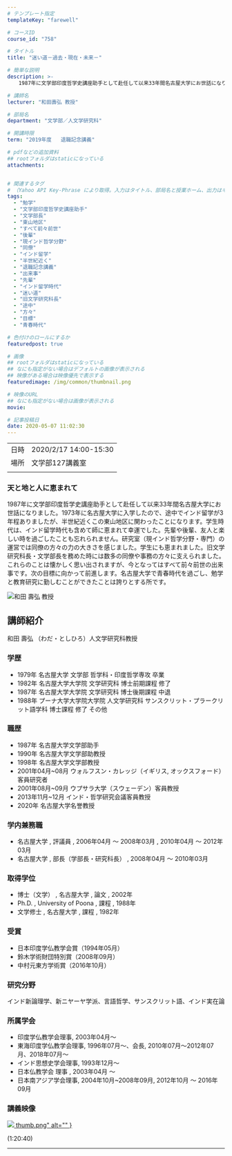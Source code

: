 ```yaml
---
# テンプレート指定
templateKey: "farewell"

# コースID
course_id: "758"

# タイトル
title: "迷い道－過去・現在・未来－"

# 簡単な説明
description: >-
  　1987年に文学部印度哲学史講座助手として赴任して以来33年間名古屋大学にお世話になりました。1973年に名古屋大学に入学したので、途中でインド留学が3年程ありましたが、半世紀近くこの東山地区に関わったことになります。学生時代は、インド留学時代も含めて師に恵まれて幸運でした。先輩や後輩、友人と楽しい時を過ごしたことも忘れられません。研究室（現インド哲学分野・専門）の運営では同僚の方々の力の大き ....

# 講師名
lecturer: "和田壽弘 教授"

# 部局名
department: "文学部／人文学研究科"

# 開講時限
term: "2019年度	退職記念講義"

# pdfなどの追加資料
## rootフォルダはstaticになっている
attachments:


# 関連するタグ
# （Yahoo API Key-Phrase により取得。入力はタイトル、部局名と授業ホーム、出力はキーフレーズ（tags））
tags:
  - "勉学"
  - "文学部印度哲学史講座助手"
  - "文学部長"
  - "東山地区"
  - "すべて前々前世"
  - "後輩"
  - "現インド哲学分野"
  - "同僚"
  - "インド留学"
  - "半世紀近く"
  - "退職記念講義"
  - "出来事"
  - "先輩"
  - "インド留学時代"
  - "迷い道"
  - "旧文学研究科長"
  - "途中"
  - "方々"
  - "目標"
  - "青春時代"

# 色付けのロールにするか
featuredpost: true

# 画像
## rootフォルダはstaticになっている
## なにも指定がない場合はデフォルトの画像が表示される
## 映像がある場合は映像優先で表示する
featuredimage: /img/common/thumbnail.png

# 映像のURL
## なにも指定がない場合は画像が表示される
movie: 

# 記事投稿日
date: 2020-05-07 11:02:30
---
```


|   |   |
|---|---|
| 日時 | 2020/2/17  14:00-15:30 |
| 場所 | 文学部127講義室 |
|   |   |


### 天と地と人に恵まれて
1987年に文学部印度哲学史講座助手として赴任して以来33年間名古屋大学にお世話になりました。1973年に名古屋大学に入学したので、途中でインド留学が3年程ありましたが、半世紀近くこの東山地区に関わったことになります。学生時代は、インド留学時代も含めて師に恵まれて幸運でした。先輩や後輩、友人と楽しい時を過ごしたことも忘れられません。研究室（現インド哲学分野・専門）の運営では同僚の方々の力の大きさを感じました。学生にも恵まれました。旧文学研究科長・文学部長を務めた時には数多の同僚や事務の方々に支えられました。これらのことは懐かしく思い出されますが、今となってはすべて前々前世の出来事です。次の目標に向かって前進します。名古屋大学で青春時代を過ごし、勉学と教育研究に勤しむことができたことは誇りとする所です。


![和田 壽弘 教授](https://ocw.nagoya-u.jp/files/758/photo.jpg) 


## 講師紹介
和田 壽弘 （わだ・としひろ）人文学研究科教授


### 学歴
* 1979年  名古屋大学  文学部  哲学科・印度哲学専攻  卒業
* 1982年  名古屋大学大学院  文学研究科  博士前期課程  修了
* 1987年  名古屋大学大学院  文学研究科  博士後期課程  中退
* 1988年  プーナ大学大学院大学院  人文学研究科  サンスクリット・プラークリット語学科  博士課程  修了  その他

### 職歴
* 1987年 名古屋大学文学部助手
* 1990年 名古屋大学文学部助教授
* 1998年 名古屋大学文学部教授
* 2001年04月~08月 ウォルフスン・カレッジ（イギリス, オックスフォード）客員研究者
* 2001年08月~09月 ウプサラ大学（スウェーデン）客員教授
* 2013年11月~12月 インド・哲学研究会議客員教授
* 2020年 名古屋大学名誉教授


### 学内兼務職
* 名古屋大学 , 評議員 , 2006年04月 ～ 2008年03月 , 2010年04月 ～ 2012年03月
* 名古屋大学 , 部長（学部長・研究科長） , 2008年04月 ～ 2010年03月


### 取得学位
* 博士（文学） , 名古屋大学 , 論文 , 2002年
* Ph.D. , University of Poona , 課程 , 1988年
* 文学修士 , 名古屋大学 , 課程 , 1982年

### 受賞
* 日本印度学仏教学会賞（1994年05月）
* 鈴木学術財団特別賞（2008年09月）
* 中村元東方学術賞（2016年10月）

### 研究分野
インド新論理学、新ニヤーヤ学派、言語哲学、サンスクリット語、インド実在論

### 所属学会
* 印度学仏教学会理事, 2003年04月〜
* 東海印度学仏教学会理事, 1996年07月〜、会長, 2010年07月〜2012年07月、2018年07月〜
* インド思想史学会理事, 1993年12月〜
* 日本仏教学会  理事 , 2003年04月 ～
* 日本南アジア学会理事, 2004年10月~2008年09月, 2012年10月 ～ 2016年09月



### 講義映像

<a target="_blank" href="https://nuvideo.media.nagoya-u.ac.jp/embed/a0ac13f33ab87ef10f7f63343b21d39a08033d28">![](https://ocw.nagoya-u.jp/files/758/thumb.png) thumb.png" alt="" }</a>

(1:20:40)


-----